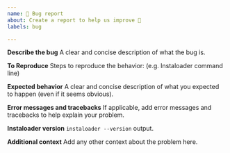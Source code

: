 ```yaml
---
name: 🐛 Bug report
about: Create a report to help us improve 🤕
labels: bug

---
```


**Describe the bug**
A clear and concise description of what the bug is.

**To Reproduce**
Steps to reproduce the behavior:
(e.g. Instaloader command line)

**Expected behavior**
A clear and concise description of what you expected to happen (even if it seems obvious).

**Error messages and tracebacks**
If applicable, add error messages and tracebacks to help explain your problem.

**Instaloader version**
`instaloader --version` output.

**Additional context**
Add any other context about the problem here.

<!-- please also see https://instaloader.github.io/contributing.html for how to report a bug -->
